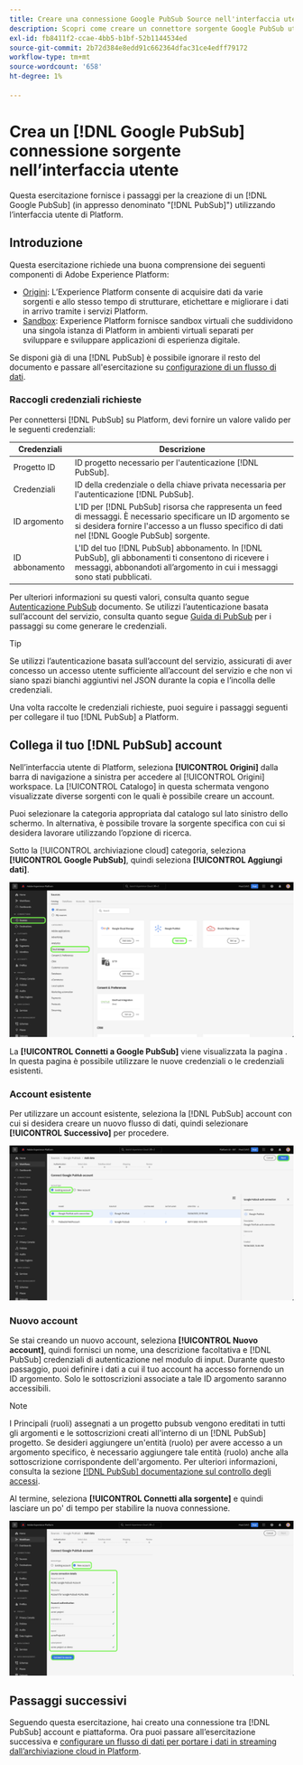 ```yaml
---
title: Creare una connessione Google PubSub Source nell'interfaccia utente
description: Scopri come creare un connettore sorgente Google PubSub utilizzando l’interfaccia utente di Platform.
exl-id: fb8411f2-ccae-4bb5-b1bf-52b1144534ed
source-git-commit: 2b72d384e8edd91c662364dfac31ce4edff79172
workflow-type: tm+mt
source-wordcount: '658'
ht-degree: 1%

---
```


# Crea un [!DNL Google PubSub] connessione sorgente nell’interfaccia utente

Questa esercitazione fornisce i passaggi per la creazione di un [!DNL Google PubSub] (in appresso denominato &quot;[!DNL PubSub]&quot;) utilizzando l’interfaccia utente di Platform.

## Introduzione

Questa esercitazione richiede una buona comprensione dei seguenti componenti di Adobe Experience Platform:

* [Origini](../../../../home.md): L’Experience Platform consente di acquisire dati da varie sorgenti e allo stesso tempo di strutturare, etichettare e migliorare i dati in arrivo tramite i servizi Platform.
* [Sandbox](../../../../../sandboxes/home.md): Experience Platform fornisce sandbox virtuali che suddividono una singola istanza di Platform in ambienti virtuali separati per sviluppare e sviluppare applicazioni di esperienza digitale.

Se disponi già di una [!DNL PubSub] è possibile ignorare il resto del documento e passare all&#39;esercitazione su [configurazione di un flusso di dati](../../dataflow/batch/cloud-storage.md).

### Raccogli credenziali richieste

Per connettersi [!DNL PubSub] su Platform, devi fornire un valore valido per le seguenti credenziali:

| Credenziali | Descrizione |
| ---------- | ----------- |
| Progetto ID | ID progetto necessario per l&#39;autenticazione [!DNL PubSub]. |
| Credenziali  | ID della credenziale o della chiave privata necessaria per l&#39;autenticazione [!DNL PubSub]. |
| ID argomento | L&#39;ID per [!DNL PubSub] risorsa che rappresenta un feed di messaggi. È necessario specificare un ID argomento se si desidera fornire l&#39;accesso a un flusso specifico di dati nel [!DNL Google PubSub] sorgente. |
| ID abbonamento | L&#39;ID del tuo [!DNL PubSub] abbonamento. In [!DNL PubSub], gli abbonamenti ti consentono di ricevere i messaggi, abbonandoti all’argomento in cui i messaggi sono stati pubblicati. |

Per ulteriori informazioni su questi valori, consulta quanto segue [Autenticazione PubSub](https://cloud.google.com/pubsub/docs/authentication) documento. Se utilizzi l’autenticazione basata sull’account del servizio, consulta quanto segue [Guida di PubSub](https://cloud.google.com/docs/authentication/production#create_service_account) per i passaggi su come generare le credenziali.

>[!TIP]
>
>Se utilizzi l’autenticazione basata sull’account del servizio, assicurati di aver concesso un accesso utente sufficiente all’account del servizio e che non vi siano spazi bianchi aggiuntivi nel JSON durante la copia e l’incolla delle credenziali.

Una volta raccolte le credenziali richieste, puoi seguire i passaggi seguenti per collegare il tuo [!DNL PubSub] a Platform.

## Collega il tuo [!DNL PubSub] account

Nell’interfaccia utente di Platform, seleziona **[!UICONTROL Origini]** dalla barra di navigazione a sinistra per accedere al [!UICONTROL Origini] workspace. La [!UICONTROL Catalogo] in questa schermata vengono visualizzate diverse sorgenti con le quali è possibile creare un account.

Puoi selezionare la categoria appropriata dal catalogo sul lato sinistro dello schermo. In alternativa, è possibile trovare la sorgente specifica con cui si desidera lavorare utilizzando l’opzione di ricerca.

Sotto la [!UICONTROL archiviazione cloud] categoria, seleziona **[!UICONTROL Google PubSub]**, quindi seleziona **[!UICONTROL Aggiungi dati]**.

![Catalogo delle sorgenti nell’interfaccia utente Experience Platform.](../../../../images/tutorials/create/google-pubsub/catalog.png)

La **[!UICONTROL Connetti a Google PubSub]** viene visualizzata la pagina . In questa pagina è possibile utilizzare le nuove credenziali o le credenziali esistenti.

### Account esistente

Per utilizzare un account esistente, seleziona la [!DNL PubSub] account con cui si desidera creare un nuovo flusso di dati, quindi selezionare **[!UICONTROL Successivo]** per procedere.

![La selezione dell’account esistente nel flusso di lavoro origini.](../../../../images/tutorials/create/google-pubsub/existing.png)

### Nuovo account

Se stai creando un nuovo account, seleziona **[!UICONTROL Nuovo account]**, quindi fornisci un nome, una descrizione facoltativa e [!DNL PubSub] credenziali di autenticazione nel modulo di input. Durante questo passaggio, puoi definire i dati a cui il tuo account ha accesso fornendo un ID argomento. Solo le sottoscrizioni associate a tale ID argomento saranno accessibili.

>[!NOTE]
>
>I Principali (ruoli) assegnati a un progetto pubsub vengono ereditati in tutti gli argomenti e le sottoscrizioni creati all&#39;interno di un [!DNL PubSub] progetto. Se desideri aggiungere un&#39;entità (ruolo) per avere accesso a un argomento specifico, è necessario aggiungere tale entità (ruolo) anche alla sottoscrizione corrispondente dell&#39;argomento. Per ulteriori informazioni, consulta la sezione [[!DNL PubSub] documentazione sul controllo degli accessi](https://cloud.google.com/pubsub/docs/access-control).

Al termine, seleziona **[!UICONTROL Connetti alla sorgente]** e quindi lasciare un po&#39; di tempo per stabilire la nuova connessione.

![La nuova interfaccia account nel flusso di lavoro origini.](../../../../images/tutorials/create/google-pubsub/new.png)

## Passaggi successivi

Seguendo questa esercitazione, hai creato una connessione tra [!DNL PubSub] account e piattaforma. Ora puoi passare all’esercitazione successiva e [configurare un flusso di dati per portare i dati in streaming dall’archiviazione cloud in Platform](../../dataflow/streaming/cloud-storage-streaming.md).
